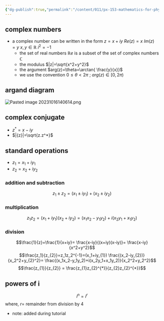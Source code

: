 ```yaml
---
{"dg-publish":true,"permalink":"/content/011/px-153-mathematics-for-physicists/term-1/px-153-b-complex-numbers/px-153-b1-basic-operations-and-the-argand-diagram/","noteIcon":"1","created":"2025-08-27T13:14:08.640+01:00","updated":"2024-11-26T19:36:29.000+00:00"}
---
```


## complex numbers
- a complex number can be written in the form $z=x+iy$
		$Re(z)=x$
		$Im(z)=y$
			 $x,y \in \mathbb{R}$
			 $i^2=-1$
	- the set of real numbers $\mathbb Re$ is a subset of the set of complex numbers $\mathbb{C}$
	- the modulus $|z|=\sqrt{x^2+y^2}$
	- the argument $arg(z)=\theta=\arctan{ \frac{y}{x}}$
	- we use the convention $0\leq\theta< 2\pi$ ; $arg(z)\in[0,2\pi)$
## argand diagram
![Pasted image 20231016140614.png](/img/user/pics/Pasted%20image%2020231016140614.png)
## complex conjugate
- $z^*=x-iy$
- $|{z}|=\sqrt{z.z^*}$
## standard operations
- $z_1=x_1+iy_1$
- $z_2=x_2+iy_2$
### addition and subtraction
$$z_1\pm z_2=(x_1\pm iy_1)+(x_2\pm iy_2)$$
### multiplication
$$z_1z_2=(x_1+iy_1)(x_2+iy_2)=(x_1x_2-y_1y_2)+i(x_2y_1+x_1y_2)$$
### division
$$\frac{1}{z}=\frac{1}{x+iy}= \frac{x-iy}{(x+iy)(x-iy)}= \frac{x-iy}{x^2+y^2}$$
$$\frac{z_1}{z_{2}}=z_1z_2^{-1}=(x_1+iy_{1}) \frac{(x_2-iy_{2})}{x_2^2+y_{2}^2}= \frac{(x_1x_2-y_1y_2)+i(x_2y_1+x_1y_2)}{x_2^2+y_2^2}$$
$$\frac{z_{1}}{z_{2}} = \frac{z_{1}z_{2}^{*}}{z_{2}z_{2}^{*}}$$
## powers of i
$$i^n=i^r$$
where, $r=$ remainder from division by 4
- note: added during tutorial